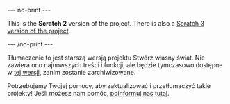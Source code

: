 --- no-print ---

This is the **Scratch 2** version of the project. There is also a [Scratch 3 version of the project](https://projects.raspberrypi.org/pl-PL/projects/create-your-own-world).

--- /no-print ---

Tłumaczenie to jest starszą wersją projektu Stwórz własny świat. Nie zawiera ono najnowszych treści i funkcji, ale będzie tymczasowo dostępne w [tej wersji](images/create-your-own-world-pl-PL.pdf), zanim zostanie zarchiwizowane. 

Potrzebujemy Twojej pomocy, aby zaktualizować i przetłumaczyć takie projekty! Jeśli możesz nam pomóc, [poinformuj nas tutaj](http://rpf.io/translators).

